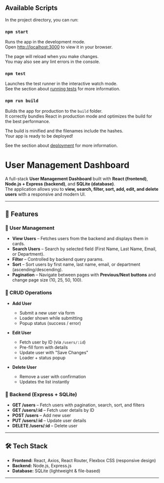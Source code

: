

## Available Scripts

In the project directory, you can run:

### `npm start`

Runs the app in the development mode.\
Open [http://localhost:3000](http://localhost:3000) to view it in your browser.

The page will reload when you make changes.\
You may also see any lint errors in the console.

### `npm test`

Launches the test runner in the interactive watch mode.\
See the section about [running tests](https://facebook.github.io/create-react-app/docs/running-tests) for more information.

### `npm run build`

Builds the app for production to the `build` folder.\
It correctly bundles React in production mode and optimizes the build for the best performance.

The build is minified and the filenames include the hashes.\
Your app is ready to be deployed!

See the section about [deployment](https://facebook.github.io/create-react-app/docs/deployment) for more information.


# User Management Dashboard

A full-stack **User Management Dashboard** built with **React (frontend)**, **Node.js + Express (backend)**, and **SQLite (database)**.  
The application allows you to **view, search, filter, sort, add, edit, and delete users** with a responsive and modern UI.

---

## 🚀 Features

### 🔹 User Management
- **View Users** – Fetches users from the backend and displays them in cards.
- **Search Users** – Search by selected field (First Name, Last Name, Email, or Department).
- **Filter** – Controlled by backend query params.
- **Sort** – Sort users by first name, last name, email, or department (ascending/descending).
- **Pagination** – Navigate between pages with **Previous/Next buttons** and change page size (10, 25, 50, 100).

### 🔹 CRUD Operations
- **Add User**  
  - Submit a new user via form  
  - Loader shown while submitting  
  - Popup status (success / error)

- **Edit User**  
  - Fetch user by ID (via `/users/:id`)  
  - Pre-fill form with details  
  - Update user with "Save Changes"  
  - Loader + status popup  

- **Delete User**  
  - Remove a user with confirmation  
  - Updates the list instantly  

### 🔹 Backend (Express + SQLite)
- **GET /users** – Fetch users with pagination, search, sort, and filters  
- **GET /users/:id** – Fetch user details by ID  
- **POST /users** – Add new user  
- **PUT /users/:id** – Update user details  
- **DELETE /users/:id** – Delete user  

---

## 🛠️ Tech Stack

- **Frontend:** React, Axios, React Router, Flexbox CSS (responsive design)
- **Backend:** Node.js, Express.js
- **Database:** SQLite (lightweight & file-based)

---








